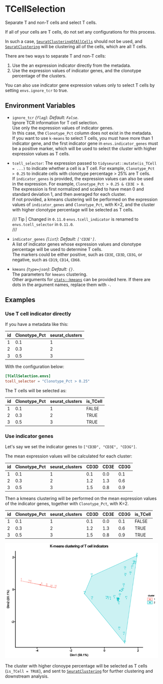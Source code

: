 # TCellSelection

Separate T and non-T cells and select T cells.

If all of your cells are T cells, do not set any configurations for this process.<br />

In such a case, [`SeuratClusteringOfAllCells`](SeuratClusteringOfAllCells.md) should
not be used, and [`SeuratClustering`](SeuratClustering.md) will be clustering all
of the cells, which are all T cells.<br />

There are two ways to separate T and non-T cells:<br />

1. Use the an expression indicator directly from the metadata.<br />
2. Use the expression values of indicator genes, and the clonotype percentage
of the clusters.<br />

You can also use indicator gene expression values only to select T cells by setting
`envs.ignore_tcr` to true.<br />

## Environment Variables

- `ignore_tcr` *(`flag`)*: *Default: `False`*. <br />
    Ignore TCR information for T cell selection.<br />
    Use only the expression values of indicator genes.<br />
    In this case, the `Clonotype_Pct` column does not exist in the metadata.<br />
    If you want to use `k-means` to select T cells, you must have more than
    1 indicator gene, and the first indicator gene in `envs.indicator_genes`
    must be a positive marker, which will be used to select the cluster with
    higher expression values as T cells.<br />
- `tcell_selector`:
    The expression passed to `tidyseurat::mutate(is_TCell = ...)`
    to indicate whether a cell is a T cell. For example, `Clonotype_Pct > 0.25`
    to indicate cells with clonotype percentage > 25% are T cells.<br />
    If `indicator_genes` is provided, the expression values can also be used
    in the expression. For example, `Clonotype_Pct > 0.25 & CD3E > 0`.<br />
    The expression is first normalized and scaled to have mean 0 and
    standard deviation 1, and then averaged for each cluster.<br />
    If not provided, a kmeans clustering will be performed on the expression
    values of `indicator_genes` and `Clonotype_Pct`, with K=2, and the cluster
    with higher clonotype percentage will be selected as T cells.<br />

    /// Tip | Changed in `0.11.0`
    `envs.tcell_indicator` is renamed to `envs.tcell_selector` in `0.11.0`.<br />
    ///

- `indicator_genes` *(`list`)*: *Default: `['CD3E']`*. <br />
    A list of indicator genes whose expression values and
    clonotype percentage will be used to determine T cells.<br />
    The markers could be either positive, such as `CD3E`, `CD3D`, `CD3G`, or
    negative, such as `CD19`, `CD14`, `CD68`.<br />

- `kmeans` *(`type=json`)*: *Default: `{}`*. <br />
    The parameters for `kmeans` clustering.<br />
    Other arguments for [`stats::kmeans`](https://rdrr.io/r/stats/kmeans.html)
    can be provided here. If there are dots in the argument names, replace them
    with `-`.<br />

## Examples


### Use T cell indicator directly

If you have a metadata like this:<br />

| id | Clonotype_Pct | seurat_clusters |
|----|---------------|-----------------|
| 1  | 0.1           | 1               |
| 2  | 0.3           | 2               |
| 3  | 0.5           | 3               |

With the configuration below:<br />

```toml
[TCellSelection.envs]
tcell_selector = "Clonotype_Pct > 0.25"
```

The T cells will be selected as:<br />

| id | Clonotype_Pct | seurat_clusters | is_TCell |
|----|---------------|-----------------|----------|
| 1  | 0.1           | 1               | FALSE    |
| 2  | 0.3           | 2               | TRUE     |
| 3  | 0.5           | 3               | TRUE     |

### Use indicator genes

Let's say we set the indicator genes to `["CD3D", "CD3E", "CD3G"]`.<br />

The mean expression values will be calculated for each cluster:<br />

| id | Clonotype_Pct | seurat_clusters | CD3D | CD3E | CD3G |
|----|---------------|-----------------|------|------|------|
| 1  | 0.1           | 1               | 0.1  | 0.0  | 0.1  |
| 2  | 0.3           | 2               | 1.2  | 1.3  | 0.6  |
| 3  | 0.5           | 3               | 1.5  | 0.8  | 0.9  |

Then a kmeans clustering will be performed on the mean expression values of
the indicator genes, together with `Clonotype_Pct`, with K=2.<br />

| id | Clonotype_Pct | seurat_clusters | CD3D | CD3E | CD3G | is_TCell |
|----|---------------|-----------------|------|------|------|----------|
| 1  | 0.1           | 1               | 0.1  | 0.0  | 0.1  | FALSE    |
| 2  | 0.3           | 2               | 1.2  | 1.3  | 0.6  | TRUE     |
| 3  | 0.5           | 3               | 1.5  | 0.8  | 0.9  | TRUE     |

![kmeans](images/TCellSelection-kmeans.png)

The cluster with higher clonoype percentage will be selected as T cells
(`is_TCell = TRUE`), and sent to
[`SeuratClustering`](SeuratClustering.md) for
further clustering and downstream analysis.<br />

